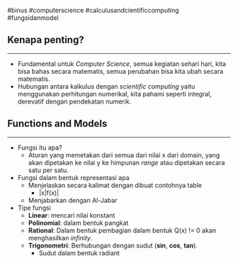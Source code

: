 #binus #computerscience #calculusandcientificcomputing #fungsidanmodel 

## Kenapa penting?
___
- Fundamental untuk *Computer Science*, semua kegiatan sehari hari, kita bisa bahas secara matematis, semua perubahan bisa kita ubah secara matematis.
- Hubungan antara kalkulus dengan *scientific computing* yaitu menggunakan perhitungan numerikal, kita pahami seperti integral, derevatif dengan pendekatan numerik.

## Functions and Models
___
- Fungsi itu apa? 
	- Aturan yang memetakan dari semua dari nilai x dari domain, yang akan dipetakan ke nilai y ke himpunan *range* atau dipetakan secara satu per satu.
- Fungsi dalam bentuk representasi apa
	- Menjelaskan secara kalimat dengan dibuat contohnya table
		- |x|f(x)|
	- Menjabarkan dengan Al-Jabar
- Tipe fungsi
	- **Linear**: mencari nilai konstant
	- **Polinomial**: dalam bentuk pangkat
	- **Rational**: Dalam bentuk pembagian dalam bentuk Q(x) != 0 akan menghasilkan *infinity*.
	- **Trigonometri**: Berhubungan dengan sudut (**sin**, **cos**, **tan**).
		- Sudut dalam bentuk radiant
